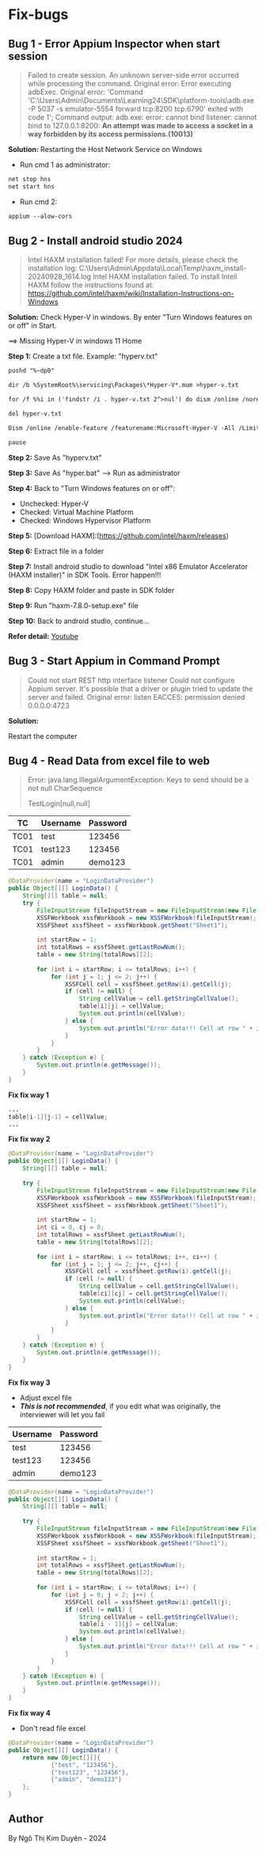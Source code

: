 # Fix-bugs

## Bug 1 - Error Appium Inspector when start session
> Failed to create session. An unknown server-side error occurred while processing the command. Original error: Error executing adbExec. Original error: 'Command 'C:\\Users\\Admin\\Documents\\Learning24\\SDK\\platform-tools\\adb.exe -P 5037 -s emulator-5554 forward tcp\:8200 tcp\:6790' exited with code 1'; Command output: adb.exe: error: cannot bind listener: cannot bind to 127.0.0.1:8200: **An attempt was made to access a socket in a way forbidden by its access permissions.(10013)**

**Solution:** Restarting the Host Network Service on Windows

- Run cmd 1 as administrator:

```txt
net stop hns
net start hns
```

- Run cmd 2:

```txt
appium --alow-cors
```

## Bug 2 - Install android studio 2024
> Intel HAXM installation failed!
For more details, please check the installation log: C:\Users\Admin\Appdata\Local\Temp\haxm_install-20240928_1614.log
Intel HAXM installation failed. To install Intell HAXM follow the instructions found at: https://github.com/intel/haxm/wiki/Installation-Instructions-on-Windows

**Solution:**
Check Hyper-V in windows. By enter "Turn Windows features on or off" in Start. 

==> Missing Hyper-V in windows 11 Home

**Step 1:** Create a txt file. Example: "hyperv.txt"

```txt
pushd "%~dp0"

dir /b %SystemRoot%\servicing\Packages\*Hyper-V*.mum >hyper-v.txt

for /f %%i in ('findstr /i . hyper-v.txt 2^>nul') do dism /online /norestart /add-package:"%SystemRoot%\servicing\Packages\%%i"

del hyper-v.txt

Dism /online /enable-feature /featurename:Microsoft-Hyper-V -All /LimitAccess /ALL

pause
```
**Step 2:** Save As "hyperv.txt" 

**Step 3:** Save As "hyper.bat" --> Run as administrator

**Step 4:**
Back to "Turn Windows features on or off":
- Unchecked: Hyper-V
- Checked: Virtual Machine Platform
- Checked: Windows Hypervisor Platform

**Step 5:** [Download HAXM]:(https://github.com/intel/haxm/releases)

**Step 6:** Extract file in a folder

**Step 7:** Install android studio to download "Intel x86 Emulator Accelerator (HAXM installer)" in SDK Tools. Error happen!!!

**Step 8:** Copy HAXM folder and paste in SDK folder

**Step 9:** Run "haxm-7.8.0-setup.exe" file

**Step 10:** Back to android studio, continue...

**Refer detail:** [Youtube](https://www.youtube.com/watch?v=EwbNr_rmcwI)

## Bug 3 - Start Appium in Command Prompt
> Could not start REST http interface listener
Could not configure Appium server. It's possible that a driver or plugin tried to update the server and failed. Original error: listen EACCES: permission denied 0.0.0.0:4723

**Solution:**

Restart the computer 

## Bug 4 - Read Data from excel file to web
> Error: java.lang.IllegalArgumentException: Keys to send should be a not null CharSequence
> 
> TestLogin[null,null]

| TC  | Username  | Password |
|-----|-----------|----------|
|TC01 |  test     |  123456  |
|TC01 |  test123  |  123456  |
|TC01 |  admin    |  demo123 |

```java
@DataProvider(name = "LoginDataProvider")
public Object[][] LoginData() {
    String[][] table = null;
    try {
        FileInputStream fileInputStream = new FileInputStream(new File("D:\\login.xlsx"));
        XSSFWorkbook xssfWorkbook = new XSSFWorkbook(fileInputStream);
        XSSFSheet xssfSheet = xssfWorkbook.getSheet("Sheet1");
    
        int startRow = 1;
        int totalRows = xssfSheet.getLastRowNum();
        table = new String[totalRows][2];
    
        for (int i = startRow; i <= totalRows; i++) {
            for (int j = 1; j <= 2; j++) {
                XSSFCell cell = xssfSheet.getRow(i).getCell(j);
                if (cell != null) {
                    String cellValue = cell.getStringCellValue();
                    table[i][j] = cellValue;
                    System.out.println(cellValue);
                } else {
                    System.out.println("Error data!!! Cell at row " + i + ", column " + j + " is null.");
                }
            }
        }
    } catch (Exception e) {
        System.out.println(e.getMessage());
    }
}
```

**Fix fix way 1**
```java
...
table[i-1][j-1] = cellValue;
...
```

**Fix fix way 2**
```java
@DataProvider(name = "LoginDataProvider")
public Object[][] LoginData() {
    String[][] table = null;
    
    try {
        FileInputStream fileInputStream = new FileInputStream(new File("D:\\login.xlsx"));
        XSSFWorkbook xssfWorkbook = new XSSFWorkbook(fileInputStream);
        XSSFSheet xssfSheet = xssfWorkbook.getSheet("Sheet1");
    
        int startRow = 1;
        int ci = 0, cj = 0;
        int totalRows = xssfSheet.getLastRowNum();
        table = new String[totalRows][2];
    
        for (int i = startRow; i <= totalRows; i++, ci++) {
            for (int j = 1; j <= 2; j++, cj++) {
                XSSFCell cell = xssfSheet.getRow(i).getCell(j);
                if (cell != null) {
                    String cellValue = cell.getStringCellValue();
                    table[ci][cj] = cell.getStringCellValue();
                    System.out.println(cellValue);
                } else {
                    System.out.println("Error data!!! Cell at row " + i + ", column " + j + " is null.");
                }
            }
        }
    } catch (Exception e) {
        System.out.println(e.getMessage());
    }
}
```

**Fix fix way 3**
- Adjust excel file
- _**This is not recommended**_, if you edit what was originally, the interviewer will let you fail
  
| Username  | Password |
|-----------|----------|
|  test     |  123456  |
|  test123  |  123456  |
|  admin    |  demo123 |

```java
@DataProvider(name = "LoginDataProvider")
public Object[][] LoginData() {
    String[][] table = null;
    
    try {
        FileInputStream fileInputStream = new FileInputStream(new File("D:\\login.xlsx"));
        XSSFWorkbook xssfWorkbook = new XSSFWorkbook(fileInputStream);
        XSSFSheet xssfSheet = xssfWorkbook.getSheet("Sheet1");
    
        int startRow = 1;
        int totalRows = xssfSheet.getLastRowNum();
        table = new String[totalRows][2];
    
        for (int i = startRow; i <= totalRows; i++) {
            for (int j = 0; j < 2; j++) {
                XSSFCell cell = xssfSheet.getRow(i).getCell(j);
                if (cell != null) {
                    String cellValue = cell.getStringCellValue();
                    table[i - 1][j] = cellValue;
                    System.out.println(cellValue);
                } else {
                    System.out.println("Error data!!! Cell at row " + i + ", column " + j + " is null.");
                }
            }
        }
    } catch (Exception e) {
        System.out.println(e.getMessage());
    }
}
```
**Fix fix way 4**
- Don't read file excel
  
```java
@DataProvider(name = "LoginDataProvider")
public Object[][] LoginData() {
    return new Object[][]{
            {"test", "123456"},
            {"test123", "123456"},
            {"admin", "demo123"}
    };
}
```
## Author
By Ngô Thị Kim Duyên - 2024
